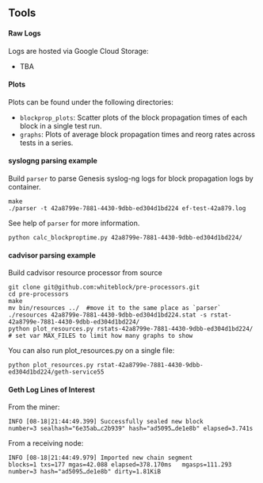 ## Tools

#### Raw Logs

Logs are hosted via Google Cloud Storage:

 * TBA

#### Plots

Plots can be found under the following directories:

 * `blockprop_plots`: Scatter plots of the block propagation times of each
 block in a single test run.
 * `graphs`: Plots of average block propagation times and reorg rates
 across tests in a series.

#### syslogng parsing example

Build `parser` to parse Genesis syslog-ng logs for block propagation logs
by container.

    make
    ./parser -t 42a8799e-7881-4430-9dbb-ed304d1bd224 ef-test-42a879.log

See help of `parser` for more information.

    python calc_blockproptime.py 42a8799e-7881-4430-9dbb-ed304d1bd224/

#### cadvisor parsing example

Build cadvisor resource processor from source

    git clone git@github.com:whiteblock/pre-processors.git
    cd pre-processors
    make
    mv bin/resources ../  #move it to the same place as `parser`
    ./resources 42a8799e-7881-4430-9dbb-ed304d1bd224.stat -s rstat-42a8799e-7881-4430-9dbb-ed304d1bd224/
    python plot_resources.py rstats-42a8799e-7881-4430-9dbb-ed304d1bd224/
    # set var MAX_FILES to limit how many graphs to show

You can also run plot_resources.py on a single file:

    python plot_resources.py rstat-42a8799e-7881-4430-9dbb-ed304d1bd224/geth-service55

#### Geth Log Lines of Interest

From the miner:
```
INFO [08-18|21:44:49.399] Successfully sealed new block            number=3 sealhash="6e35ab…c2b939" hash="ad5095…de1e8b" elapsed=3.741s
```

From a receiving node:
```
INFO [08-18|21:44:49.979] Imported new chain segment               blocks=1 txs=177 mgas=42.088 elapsed=378.170ms   mgasps=111.293 number=3 hash="ad5095…de1e8b" dirty=1.81KiB
```